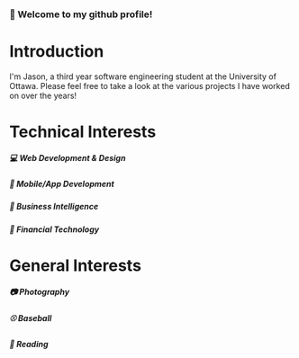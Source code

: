 ### 👋 Welcome to my github profile!
# Introduction
I'm Jason, a third year software engineering student at the University of Ottawa. Please feel free to take a look at the various projects I have worked on over the years!
# Technical Interests
##### 💻 Web Development & Design
##### 📱 Mobile/App Development
##### 💼 Business Intelligence
##### 🏦 Financial Technology 
# General Interests
##### 📷 Photography 
##### ⚾ Baseball 
##### 📕 Reading 
